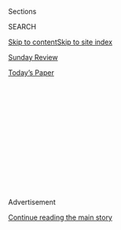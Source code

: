 <div id="app">

<div>

<div>

<div>

<div class="NYTAppHideMasthead css-1q2w90k e1suatyy0">

<div class="section css-ui9rw0 e1suatyy2">

<div class="css-eph4ug er09x8g0">

<div class="css-6n7j50">

</div>

<span class="css-1dv1kvn">Sections</span>

<div class="css-10488qs">

<span class="css-1dv1kvn">SEARCH</span>

</div>

[Skip to content](#site-content)[Skip to site index](#site-index)

</div>

<div id="masthead-section-label" class="css-1wr3we4 eaxe0e00">

[Sunday
Review](https://www.nytimes3xbfgragh.onion/section/opinion/sunday)

</div>

<div class="css-10698na e1huz5gh0">

</div>

</div>

<div id="masthead-bar-one" class="section hasLinks css-15hmgas e1csuq9d3">

<div class="css-uqyvli e1csuq9d0">

</div>

<div class="css-1uqjmks e1csuq9d1">

</div>

<div class="css-9e9ivx">

[](https://myaccount.nytimes3xbfgragh.onion/auth/login?response_type=cookie&client_id=vi)

</div>

<div class="css-1bvtpon e1csuq9d2">

[Today’s
Paper](https://www.nytimes3xbfgragh.onion/section/todayspaper)

</div>

</div>

</div>

</div>

<div data-aria-hidden="false">

<div id="site-content" data-role="main">

<div>

<div class="css-1aor85t" style="opacity:0.000000001;z-index:-1;visibility:hidden">

<div class="css-1hqnpie">

<div class="css-epjblv">

<span class="css-17xtcya">[Sunday
Review](/section/opinion/sunday)</span><span class="css-x15j1o">|</span><span class="css-fwqvlz">We
Can’t Let Coronavirus Postpone
Elections</span>

</div>

<div class="css-k008qs">

<div class="css-1iwv8en">

<span class="css-18z7m18"></span>

<div>

</div>

</div>

<span class="css-1n6z4y">https://nyti.ms/2U9tP4H</span>

<div class="css-1705lsu">

<div class="css-4xjgmj">

<div class="css-4skfbu" data-role="toolbar" data-aria-label="Social Media Share buttons, Save button, and Comments Panel with current comment count" data-testid="share-tools">

  - 
  - 
  - 
  - 
    
    <div class="css-6n7j50">
    
    </div>

  - 

</div>

</div>

</div>

</div>

</div>

</div>

<div class="css-13pd83m">

</div>

<div id="top-wrapper" class="css-1sy8kpn">

<div id="top-slug" class="css-l9onyx">

Advertisement

</div>

[Continue reading the main
story](#after-top)

<div class="ad top-wrapper" style="text-align:center;height:100%;display:block;min-height:250px">

<div id="top" class="place-ad" data-position="top" data-size-key="top">

</div>

</div>

<div id="after-top">

</div>

</div>

<div>

<div class="css-v5btjw etb61u70">

<div class="css-v05ibm etb61u71">

[Opinion](/section/opinion)

</div>

</div>

<div id="sponsor-wrapper" class="css-1hyfx7x">

<div id="sponsor-slug" class="css-19vbshk">

Supported by

</div>

[Continue reading the main
story](#after-sponsor)

<div id="sponsor" class="ad sponsor-wrapper" style="text-align:center;height:100%;display:block">

</div>

<div id="after-sponsor">

</div>

</div>

<div class="css-186x18t">

</div>

<div class="css-1vkm6nb ehdk2mb0">

# We Can’t Let Coronavirus Postpone Elections

</div>

Even in war, America has kept up its democratic traditions. We can’t
stop now.

<div class="css-18e8msd">

<div class="css-vp77d3 epjyd6m0">

<div class="css-1baulvz">

By <span class="css-1baulvz last-byline" itemprop="name">Jon
Meacham</span>

<div class="css-8atqhb">

Mr. Meacham is the author, most recently, of “The Hope of Glory:
Reflections on the Last Words of Jesus from the Cross.”

</div>

</div>

</div>

  - March 20,
    2020

  - 
    
    <div class="css-4xjgmj">
    
    <div class="css-pvvomx" data-role="toolbar" data-aria-label="Social Media Share buttons, Save button, and Comments Panel with current comment count" data-testid="share-tools">
    
      - 
      - 
      - 
      - 
        
        <div class="css-6n7j50">
        
        </div>
    
      - 
    
    </div>
    
    </div>

</div>

<div class="css-79elbk" data-testid="photoviewer-wrapper">

<div class="css-z3e15g" data-testid="photoviewer-wrapper-hidden">

</div>

<div class="css-1a48zt4 ehw59r15" data-testid="photoviewer-children">

![<span class="css-16f3y1r e13ogyst0" data-aria-hidden="true">An Ohio
voter depositing a ballot in a drop box following the postponement of
the state’s presidential primary
election.</span><span class="css-cnj6d5 e1z0qqy90" itemprop="copyrightHolder"><span class="css-1ly73wi e1tej78p0">Credit...</span><span><span>David
Maxwell/EPA, via
Shutterstock</span></span></span>](https://static01.graylady3jvrrxbe.onion/images/2020/03/22/opinion/20Meacham1/merlin_170643612_bc521903-8003-4f2c-b474-6f242139caa1-articleLarge.jpg?quality=75&auto=webp&disable=upscale)

</div>

</div>

</div>

<div class="section meteredContent css-1r7ky0e" name="articleBody" itemprop="articleBody">

<div class="css-1fanzo5 StoryBodyCompanionColumn">

<div class="css-53u6y8">

Darkness reigned. It was 1864, and the nation was split into two warring
camps. Casualties rose steadily — previously unimaginable numbers,
ultimately reaching about 750,000 dead — and fighting continued
throughout the year. Gen. George McClellan, the Democratic nominee,
posed a genuine threat to a second term for Abraham Lincoln. McClellan
promised a quick, negotiated end to the war; a Lincoln defeat would have
led to a permanently divided nation and the preservation of slavery in
the Southern states.

The fate of the war, the future of the Republic, the nature of the
American experiment: Everything hung in the balance. And to preserve
that experiment, Lincoln insisted that the presidential election go
forward.

The president was fully prepared to lose the election and, according to
due constitutional form, to surrender power the following March. In
August 1864, in a private note, he wrote, “This morning, as for some
days past, it seems exceedingly probable that this Administration will
not be re-elected.” But he would accept the verdict of the voters. Here
was an incumbent president, the commander in chief of a nation facing a
sustained armed rebellion, unilaterally subsuming his own ambitions and
his own priorities to the very constitutional order then under siege.

He was unwilling to sacrifice democracy to save it — a lesson we need to
bear in mind as the coronavirus pandemic threatens primaries in many
states and could, in the Age of Trump, conceivably affect the general
election in November.

</div>

</div>

<div class="css-1fanzo5 StoryBodyCompanionColumn">

<div class="css-53u6y8">

Connecticut, Georgia, Kentucky, Louisiana and Ohio have postponed their
state primaries because of concerns over the transmission of the
coronavirus. Delaware, New York, Pennsylvania and Rhode Island are
scheduled for April 28 — about the time the curve we are hoping to
flatten may or may not be trending in the best of directions.

It will be tempting for leaders in those states and others to postpone
their primaries. Instead, in this hour of crisis, state officials —
understandably scrambling to secure their people — should do all they
can to hold their elections as soon as possible. The legitimacy of the
eventual Democratic nominee could depend on it.

History is on the side of proceeding in times of uncertainty. There’s
something in the American character that has long insisted on pressing
ahead with democracy’s fundamental task: the casting of ballots and the
choosing of leaders. In addition to the Lincoln example, historians know
that James Madison was re-elected amid the War of 1812; the midterm
elections of 1814 took place not long after the British had invaded
Washington; the 1918 balloting occurred despite the ravages of the
Spanish flu; the 1932 election went forward in the face of the Great
Depression; and Franklin Roosevelt was re-elected in 1944, during World
War II. Even 9/11 delayed the New York City mayoral election only by a
matter of weeks.

We have world enough and time — and, in several states, the experience —
to make the voting in November safe and secure. Colorado offers us
perhaps the most promising model. A “vote at home” state (Hawaii, Oregon
and Washington have forms of this, too), Colorado mails ballots to all
registered voters well in advance of Election Day. Voters can either
mail them back or drop them off at central locations at any point in the
weeks-long window of time. Most people have chosen this option; think of
it as curbside democracy.

There are security issues, of course: ballots could be intercepted and
illegally cast by people with access to a person’s mail. There are,
however, signature-checking safeguards in place. No system — including
the current one — is perfect. But we can’t let the perfect be the enemy
of the good. This coming Monday, Senators Amy Klobuchar and Ron Wyden
are introducing legislation to make mail-in ballots available to every
voter in America.

</div>

</div>

<div class="css-1fanzo5 StoryBodyCompanionColumn">

<div class="css-53u6y8">

We need to have these kinds of conversations about the election
honestly, rationally, and now. The sooner the better, for chaos could
lead to a nightmare scenario: the possibility that President Trump might
take advantage of the unfolding health crisis to delay the November
election.

Alarmist? Not for anyone who’s paid even glancing attention to the
president’s will to power and contempt for constitutional convention.
Though he’s recently signaled that postponement isn’t an issue, in the
past he’s also joked — at least we think he was joking — about blowing
past the two-term limit imposed on presidents by the 22nd Amendment. He
retweeted Jerry Falwell Jr.’s suggestion that Mr. Trump be given two
additional years in office to make up for time lost to the Mueller
inquiry. And he has long trafficked in conspiracy theories about
unproven voter fraud in 2016.

The good news is that the Constitution so ably defended by Lincoln gives
the executive virtually no control over the timing of elections. Anxious
about monarchal absolutism, the founders invested Congress, not the
president, with the power to schedule the selection of presidential
electors. In a 1934 decision, the Supreme Court held that Congress has
every “power essential to preserve the department and institutions of
the general government from impairment or destruction, whether
threatened by force or corruption.” By statute, Congress has set the
date — the first Tuesday after the first Monday in November, every four
years — and the power to alter that date lies not with the branch
established by Article II, the executive, but with the lawmakers whose
authority is rooted in Article I.

Scholars do not believe that even action by the president under
national-emergency powers could postpone the quadrennial election unless
Congress agreed — which means the Democratic House may be the only
bulwark against constitutional chaos come fall.

These are early days in this crisis. We could do worse, though, than to
look to Lincoln. When he wrote his letter about possible defeat in the
summer of 1864, he said he would stay at his post until the last hour,
true to his oath, making the best of things with President-elect
McClellan to “save the Union between the election and the inauguration;
as he will have secured his election on such ground that he cannot
possibly save it afterwards.” In the gloom of disunion, a bit of light.
May we find our way forward as Lincoln — and all of us — did in other
days of darkness.

Jon Meacham is the author, most recently, of “The Hope of Glory:
Reflections on the Last Words of Jesus from the Cross.”

*The Times is committed to publishing* [*a diversity of
letters*](https://www.nytimes3xbfgragh.onion/2019/01/31/opinion/letters/letters-to-editor-new-york-times-women.html)
*to the editor. We’d like to hear what you think about this or any of
our articles. Here are some*
[*tips*](https://help.nytimes3xbfgragh.onion/hc/en-us/articles/115014925288-How-to-submit-a-letter-to-the-editor)*.
And here’s our email:*
[*letters@NYTimes.com*](mailto:letters@NYTimes.com)*.*

*Follow The New York Times Opinion section on*
[*Facebook*](https://www.facebookcorewwwi.onion/nytopinion)*,* [*Twitter
(@NYTopinion)*](http://twitter.com/NYTOpinion) *and*
[*Instagram*](https://www.instagram.com/nytopinion/)*.*

</div>

</div>

</div>

<div>

</div>

<div>

</div>

<div>

</div>

<div>

<div id="bottom-wrapper" class="css-1ede5it">

<div id="bottom-slug" class="css-l9onyx">

Advertisement

</div>

[Continue reading the main
story](#after-bottom)

<div id="bottom" class="ad bottom-wrapper" style="text-align:center;height:100%;display:block;min-height:90px">

</div>

<div id="after-bottom">

</div>

</div>

</div>

</div>

</div>

## Site Index

<div>

</div>

## Site Information Navigation

  - [© <span>2020</span> <span>The New York Times
    Company</span>](https://help.nytimes3xbfgragh.onion/hc/en-us/articles/115014792127-Copyright-notice)

<!-- end list -->

  - [NYTCo](https://www.nytco.com/)
  - [Contact
    Us](https://help.nytimes3xbfgragh.onion/hc/en-us/articles/115015385887-Contact-Us)
  - [Work with us](https://www.nytco.com/careers/)
  - [Advertise](https://nytmediakit.com/)
  - [T Brand Studio](http://www.tbrandstudio.com/)
  - [Your Ad
    Choices](https://www.nytimes3xbfgragh.onion/privacy/cookie-policy#how-do-i-manage-trackers)
  - [Privacy](https://www.nytimes3xbfgragh.onion/privacy)
  - [Terms of
    Service](https://help.nytimes3xbfgragh.onion/hc/en-us/articles/115014893428-Terms-of-service)
  - [Terms of
    Sale](https://help.nytimes3xbfgragh.onion/hc/en-us/articles/115014893968-Terms-of-sale)
  - [Site
    Map](https://spiderbites.nytimes3xbfgragh.onion)
  - [Help](https://help.nytimes3xbfgragh.onion/hc/en-us)
  - [Subscriptions](https://www.nytimes3xbfgragh.onion/subscription?campaignId=37WXW)

</div>

</div>

</div>

</div>
